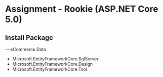 # Assignment - Rookie (ASP.NET Core 5.0)
## Install Package
-- eCommerce.Data
+ Microsoft.EntityFrameworkCore.SqlServer
+ Microsoft.EntityFrameworkCore.Design
+ Microsoft.EntityFrameworkCore.Tool
